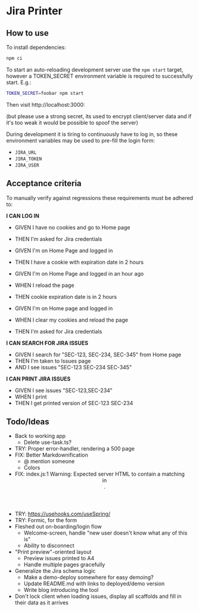 # Jira Printer

## How to use
To install dependencies:
```bash
npm ci
```

To start an auto-reloading development server use the `npm start` target,
however a TOKEN_SECRET environment variable is required to successfully start.
E.g.:
```bash
TOKEN_SECRET=foobar npm start
```
Then visit http://localhost:3000:

(but please use a strong secret, 
its used to encrypt client/server data and if it's too weak it would be possible to spoof the server)

During development it is tiring to continuously have to log in,
so these environment variables may be used to pre-fill the login form:
* `JIRA_URL`
* `JIRA_TOKEN`
* `JIRA_USER`


## Acceptance criteria
To manually verify against regressions these requirements must be adhered to: 

**I CAN LOG IN**
  * GIVEN I have no cookies and go to Home page
  * THEN I'm asked for Jira credentials


  * GIVEN I'm on Home Page and logged in
  * THEN I have a cookie with expiration date in 2 hours

    
  * GIVEN I'm on Home Page and logged in an hour ago
  * WHEN I reload the page
  * THEN cookie expiration date is in 2 hours
  
  
  * GIVEN I'm on Home page and logged in
  * WHEN I clear my cookies and reload the page
  * THEN I'm asked for Jira credentials

**I CAN SEARCH FOR JIRA ISSUES**
  * GIVEN I search for "SEC-123, SEC-234, SEC-345" from Home page
  * THEN I'm taken to Issues page
  * AND I see issues "SEC-123 SEC-234 SEC-345"

**I CAN PRINT JIRA ISSUES**
  * GIVEN I see issues "SEC-123,SEC-234"
  * WHEN I print
  * THEN I get printed version of SEC-123 SEC-234


## Todo/Ideas
* Back to working app
    * Delete use-task.ts?
* TRY: Proper error-handler, rendering a 500 page
* FIX: Better Markdownification
    * @ mention someone
    * Colors
* FIX: index.js:1 Warning: Expected server HTML to contain a matching <header> in <main>.
* TRY: https://usehooks.com/useSpring/
* TRY: Formic, for the form
* Fleshed out on-boarding/login flow
    * Welcome-screen, handle "new user doesn't know what any of this is"
    * Ability to disconnect
* "Print preview"-oriented layout
    * Preview issues printed to A4
    * Handle multiple pages gracefully
* Generalize the Jira schema logic
    * Make a demo-deploy somewhere for easy demoing?
    * Update README.md with links to deployed/demo version
    * Write blog introducing the tool
* Don't lock client when loading issues, display all scaffolds and fill in their data as it arrives
